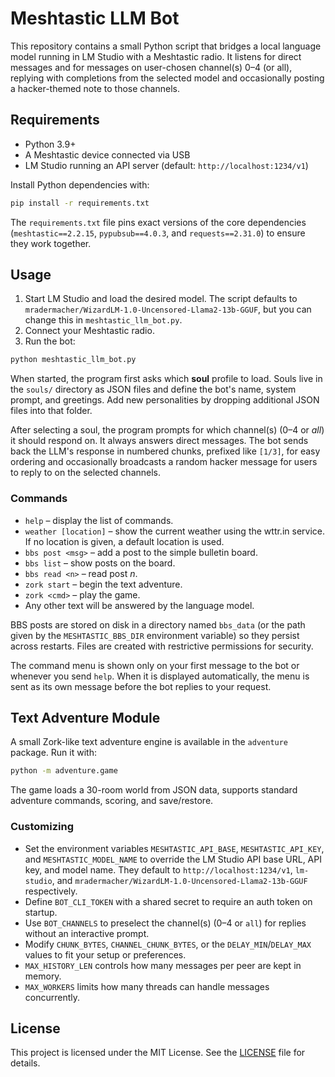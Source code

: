# Meshtastic LLM Bot

This repository contains a small Python script that bridges a local language model running in LM Studio with a Meshtastic radio. It listens for direct messages and for messages on user-chosen channel(s) 0–4 (or all), replying with completions from the selected model and occasionally posting a hacker-themed note to those channels. 

## Requirements

- Python 3.9+
- A Meshtastic device connected via USB
- LM Studio running an API server (default: `http://localhost:1234/v1`)

Install Python dependencies with:

```bash
pip install -r requirements.txt
```

The `requirements.txt` file pins exact versions of the core dependencies
(`meshtastic==2.2.15`, `pypubsub==4.0.3`, and `requests==2.31.0`) to ensure
they work together.

## Usage

1. Start LM Studio and load the desired model. The script defaults to `mradermacher/WizardLM-1.0-Uncensored-Llama2-13b-GGUF`, but you can change this in `meshtastic_llm_bot.py`.
2. Connect your Meshtastic radio.
3. Run the bot:

```bash
python meshtastic_llm_bot.py
```

When started, the program first asks which **soul** profile to load. Souls live in the `souls/` directory as JSON files and define the bot's name, system prompt, and greetings. Add new personalities by dropping additional JSON files into that folder.

After selecting a soul, the program prompts for which channel(s) (0–4 or *all*) it should respond on. It always answers direct messages. The bot sends back the LLM's response in numbered chunks, prefixed like `[1/3]`, for easy ordering and occasionally broadcasts a random hacker message for users to reply to on the selected channels.

### Commands

- `help` – display the list of commands.
- `weather [location]` – show the current weather using the wttr.in service. If no location is given, a default location is used.
- `bbs post <msg>` – add a post to the simple bulletin board.
- `bbs list` – show posts on the board.
- `bbs read <n>` – read post *n*.
- `zork start` – begin the text adventure.
- `zork <cmd>` – play the game.
- Any other text will be answered by the language model.

BBS posts are stored on disk in a directory named `bbs_data` (or the path given by the `MESHTASTIC_BBS_DIR` environment variable) so they persist across restarts. Files are created with restrictive permissions for security.

The command menu is shown only on your first message to the bot or whenever you send `help`.
When it is displayed automatically, the menu is sent as its own message before the bot replies to your request.

## Text Adventure Module

A small Zork-like text adventure engine is available in the `adventure` package. Run it with:

```bash
python -m adventure.game
```

The game loads a 30-room world from JSON data, supports standard adventure commands, scoring, and save/restore.

### Customizing

 - Set the environment variables `MESHTASTIC_API_BASE`, `MESHTASTIC_API_KEY`, and
   `MESHTASTIC_MODEL_NAME` to override the LM Studio API base URL, API key, and
   model name. They default to `http://localhost:1234/v1`, `lm-studio`, and
   `mradermacher/WizardLM-1.0-Uncensored-Llama2-13b-GGUF` respectively.
 - Define `BOT_CLI_TOKEN` with a shared secret to require an auth token on
   startup.
 - Use `BOT_CHANNELS` to preselect the channel(s) (0–4 or `all`) for replies
   without an interactive prompt.
 - Modify `CHUNK_BYTES`, `CHANNEL_CHUNK_BYTES`, or the `DELAY_MIN`/`DELAY_MAX`
   values to fit your setup or preferences.
 - `MAX_HISTORY_LEN` controls how many messages per peer are kept in memory.
 - `MAX_WORKERS` limits how many threads can handle messages concurrently.

## License

This project is licensed under the MIT License. See the [LICENSE](LICENSE) file for details.
